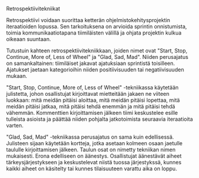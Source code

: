 Retrospektiivitekniikat

Retrospektiivi voidaan suorittaa ketterän ohjelmistokehitysprojektin iteraatioiden lopussa. Sen tarkoituksena on arvioida sprintin onnistumista, toimia kommunikaatiotapana tiimiläisten välillä ja ohjata projektin kulkua oikeaan suuntaan.

Tutustuin kahteen retrospektiivitekniikkaan, joiden nimet ovat "Start, Stop, Continue, More of, Less of Wheel" ja "Glad, Sad, Mad". Niiden perusajatus on samankaltainen: tiimiläiset jakavat ajatuksiaan sprintistä toisilleen. Ajatukset jaetaan kategorioihin niiden positiivisuuden tai negatiivisuuden mukaan.

"Start, Stop, Continue, More of, Less of Wheel" -tekniikassa käytetään julistetta, johon osallistujat kirjoittavat mietteitään jakaen ne viiteen luokkaan: mitä meidän pitäisi aloittaa, mitä meidän pitäisi lopettaa, mitä meidän pitäisi jatkaa, mitä pitäisi tehdä enemmän ja mitä pitäisi tehdä vähemmän. Kommenttien kirjoittamisen jälkeen tiimi keskustelee esille tulleista asioista ja päättää niiden pohjalta jatkotoimista seuraavia iteraatioita varten.

"Glad, Sad, Mad" -tekniikassa perusajatus on sama kuin edellisessä. Julisteen sijaan käytetään kortteja, jotka asetaan kolmeen osaan jaetulle taululle kirjoittamisen jälkeen. Taulun osat on nimetty tekniikan nimen mukaisesti. Erona edelliseen on äänestys. Osallistujat äänestävät aiheet tärkeysjärjestykseen ja keskustelevat niistä tuossa järjestykssä, kunnes kaikki aiheet on käsitelty tai kunnes tilaisuuteen varattu aika on loppu.
